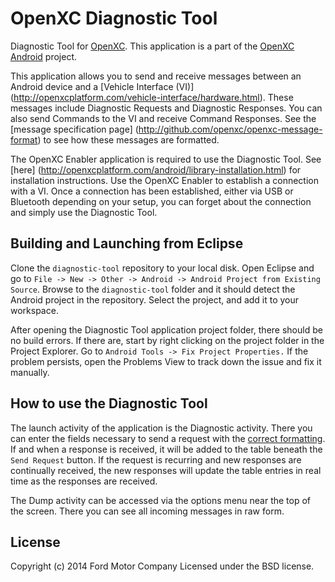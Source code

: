 OpenXC Diagnostic Tool
=========================

Diagnostic Tool for [OpenXC][].
This application is a part of the [OpenXC Android](http://github.com/openxc/openxc-android) project.

This application allows you to send and receive messages between an Android device and a [Vehicle Interface (VI)]
(http://openxcplatform.com/vehicle-interface/hardware.html).
These messages include Diagnostic Requests and Diagnostic Responses.
You can also send Commands to the VI and receive Command Responses.  See the [message specification page]
(http://github.com/openxc/openxc-message-format) to see how these messages are formatted.

The OpenXC Enabler application is required to use the Diagnostic Tool.  See [here]
(http://openxcplatform.com/android/library-installation.html) for installation instructions.  Use the OpenXC Enabler 
to establish a connection with a VI.  Once a connection has been established, either via USB or Bluetooth depending
on your setup, you can forget about the connection and simply use the Diagnostic Tool.  

## Building and Launching from Eclipse

Clone the `diagnostic-tool` repository to your local disk. Open Eclipse
and go to `File -> New -> Other -> Android -> Android Project from Existing
Source`. Browse to the `diagnostic-tool` folder and it should detect the
Android project in the repository. Select the project, and add it to your workspace.

After opening the Diagnostic Tool application project folder, there should be no build errors.
If there are, start by right clicking on the project folder in the Project Explorer. Go to 
`Android Tools -> Fix Project Properties.`  If the problem persists, open the Problems View to track down
the issue and fix it manually.

## How to use the Diagnostic Tool

The launch activity of the application is the Diagnostic activity.  There you can enter the fields necessary to send
a request with the [correct formatting](http://github.com/openxc/openxc-message-format).  If and when a response is
received, it will be added to the table beneath the `Send Request` button.  If the request is recurring and new responses
are continually received, the new responses will update the table entries in real time as the responses are received.  

The Dump activity can be accessed via the options menu near the top of the screen.  There you can see all incoming
messages in raw form. 

## License

Copyright (c) 2014 Ford Motor Company
Licensed under the BSD license.

[OpenXC]: http://openxcplatform.com
